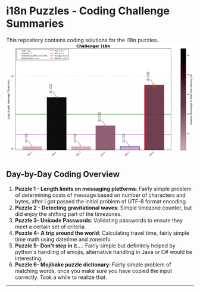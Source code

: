# i18n Puzzles - Coding Challenge Summaries

This repository contains coding solutions for the i18n puzzles.
![i18n Run Time](i18n_Log_plot.png)
## Day-by-Day Coding Overview

1. **Puzzle 1 - Length limits on messaging platforms**: Fairly simple problem of determining costs of message based on number of characters and bytes, after I got passed the initial problem of UTF-8 format encoding
2. **Puzzle 2 - Detecting gravitational waves**: Simple timezone counter, but did enjoy the shifting part of the timezones.
3. **Puzzle 3- Unicode Passwords**: Validating passwords to ensure they meet a certain set of criteria.
4. **Puzzle 4- A trip around the world**: Calculating travel time, fairly simple time math using datetime and zoneinfo
5. **Puzzle 5- Don't step in it...**: Fairly simple but definitely helped by python's handling of emojis, alternative handling in Java or C# would be interesting.
6. **Puzzle 6- Mojibake puzzle dictionary**: Fairly simple problem of matching words, once you make sure you have copied the input correctly. Took a while to realize that.
---
